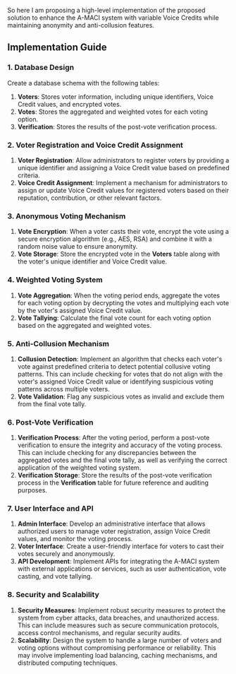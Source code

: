 So here I am proposing a high-level implementation of the proposed solution to enhance the A-MACI system with variable Voice Credits while maintaining anonymity and anti-collusion features.

## Implementation Guide

### 1. Database Design

Create a database schema with the following tables:

1. **Voters**: Stores voter information, including unique identifiers, Voice Credit values, and encrypted votes.
2. **Votes**: Stores the aggregated and weighted votes for each voting option.
3. **Verification**: Stores the results of the post-vote verification process.

### 2. Voter Registration and Voice Credit Assignment

1. **Voter Registration**: Allow administrators to register voters by providing a unique identifier and assigning a Voice Credit value based on predefined criteria.
2. **Voice Credit Assignment**: Implement a mechanism for administrators to assign or update Voice Credit values for registered voters based on their reputation, contribution, or other relevant factors.

### 3. Anonymous Voting Mechanism

1. **Vote Encryption**: When a voter casts their vote, encrypt the vote using a secure encryption algorithm (e.g., AES, RSA) and combine it with a random noise value to ensure anonymity.
2. **Vote Storage**: Store the encrypted vote in the **Voters** table along with the voter's unique identifier and Voice Credit value.

### 4. Weighted Voting System

1. **Vote Aggregation**: When the voting period ends, aggregate the votes for each voting option by decrypting the votes and multiplying each vote by the voter's assigned Voice Credit value.
2. **Vote Tallying**: Calculate the final vote count for each voting option based on the aggregated and weighted votes.

### 5. Anti-Collusion Mechanism

1. **Collusion Detection**: Implement an algorithm that checks each voter's vote against predefined criteria to detect potential collusive voting patterns. This can include checking for votes that do not align with the voter's assigned Voice Credit value or identifying suspicious voting patterns across multiple voters.
2. **Vote Validation**: Flag any suspicious votes as invalid and exclude them from the final vote tally.

### 6. Post-Vote Verification

1. **Verification Process**: After the voting period, perform a post-vote verification to ensure the integrity and accuracy of the voting process. This can include checking for any discrepancies between the aggregated votes and the final vote tally, as well as verifying the correct application of the weighted voting system.
2. **Verification Storage**: Store the results of the post-vote verification process in the **Verification** table for future reference and auditing purposes.

### 7. User Interface and API

1. **Admin Interface**: Develop an administrative interface that allows authorized users to manage voter registration, assign Voice Credit values, and monitor the voting process.
2. **Voter Interface**: Create a user-friendly interface for voters to cast their votes securely and anonymously.
3. **API Development**: Implement APIs for integrating the A-MACI system with external applications or services, such as user authentication, vote casting, and vote tallying.

### 8. Security and Scalability

1. **Security Measures**: Implement robust security measures to protect the system from cyber attacks, data breaches, and unauthorized access. This can include measures such as secure communication protocols, access control mechanisms, and regular security audits.
2. **Scalability**: Design the system to handle a large number of voters and voting options without compromising performance or reliability. This may involve implementing load balancing, caching mechanisms, and distributed computing techniques.

